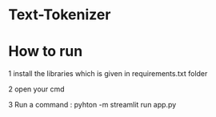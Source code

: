 # Text-Tokenizer
# How to run

1 install the libraries which is given in requirements.txt folder

2 open your cmd

3 Run a command : pyhton -m streamlit run app.py
